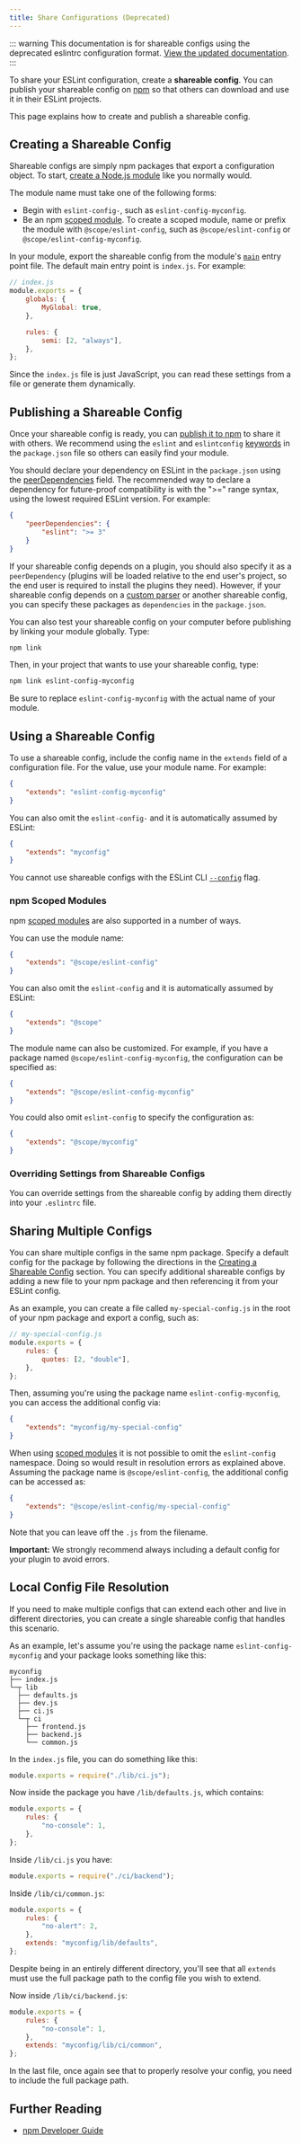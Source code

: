 ```yaml
---
title: Share Configurations (Deprecated)
---
```


::: warning
This documentation is for shareable configs using the deprecated eslintrc configuration format. [View the updated documentation](shareable-configs).
:::

To share your ESLint configuration, create a **shareable config**. You can publish your shareable config on [npm](https://www.npmjs.com/) so that others can download and use it in their ESLint projects.

This page explains how to create and publish a shareable config.

## Creating a Shareable Config

Shareable configs are simply npm packages that export a configuration object. To start, [create a Node.js module](https://docs.npmjs.com/getting-started/creating-node-modules) like you normally would.

The module name must take one of the following forms:

- Begin with `eslint-config-`, such as `eslint-config-myconfig`.
- Be an npm [scoped module](https://docs.npmjs.com/misc/scope). To create a scoped module, name or prefix the module with `@scope/eslint-config`, such as `@scope/eslint-config` or `@scope/eslint-config-myconfig`.

In your module, export the shareable config from the module's [`main`](https://docs.npmjs.com/cli/v9/configuring-npm/package-json#main) entry point file. The default main entry point is `index.js`. For example:

```js
// index.js
module.exports = {
    globals: {
        MyGlobal: true,
    },

    rules: {
        semi: [2, "always"],
    },
};
```

Since the `index.js` file is just JavaScript, you can read these settings from a file or generate them dynamically.

## Publishing a Shareable Config

Once your shareable config is ready, you can [publish it to npm](https://docs.npmjs.com/getting-started/publishing-npm-packages) to share it with others. We recommend using the `eslint` and `eslintconfig` [keywords](https://docs.npmjs.com/cli/v9/configuring-npm/package-json#keywords) in the `package.json` file so others can easily find your module.

You should declare your dependency on ESLint in the `package.json` using the [peerDependencies](https://docs.npmjs.com/files/package.json#peerdependencies) field. The recommended way to declare a dependency for future-proof compatibility is with the ">=" range syntax, using the lowest required ESLint version. For example:

```json
{
    "peerDependencies": {
        "eslint": ">= 3"
    }
}
```

If your shareable config depends on a plugin, you should also specify it as a `peerDependency` (plugins will be loaded relative to the end user's project, so the end user is required to install the plugins they need). However, if your shareable config depends on a [custom parser](custom-parsers) or another shareable config, you can specify these packages as `dependencies` in the `package.json`.

You can also test your shareable config on your computer before publishing by linking your module globally. Type:

```bash
npm link
```

Then, in your project that wants to use your shareable config, type:

```bash
npm link eslint-config-myconfig
```

Be sure to replace `eslint-config-myconfig` with the actual name of your module.

## Using a Shareable Config

To use a shareable config, include the config name in the `extends` field of a configuration file. For the value, use your module name. For example:

```json
{
    "extends": "eslint-config-myconfig"
}
```

You can also omit the `eslint-config-` and it is automatically assumed by ESLint:

```json
{
    "extends": "myconfig"
}
```

You cannot use shareable configs with the ESLint CLI [`--config`](../use/command-line-interface#-c---config) flag.

### npm Scoped Modules

npm [scoped modules](https://docs.npmjs.com/misc/scope) are also supported in a number of ways.

You can use the module name:

```json
{
    "extends": "@scope/eslint-config"
}
```

You can also omit the `eslint-config` and it is automatically assumed by ESLint:

```json
{
    "extends": "@scope"
}
```

The module name can also be customized. For example, if you have a package named `@scope/eslint-config-myconfig`, the configuration can be specified as:

```json
{
    "extends": "@scope/eslint-config-myconfig"
}
```

You could also omit `eslint-config` to specify the configuration as:

```json
{
    "extends": "@scope/myconfig"
}
```

### Overriding Settings from Shareable Configs

You can override settings from the shareable config by adding them directly into your `.eslintrc` file.

## Sharing Multiple Configs

You can share multiple configs in the same npm package. Specify a default config for the package by following the directions in the [Creating a Shareable Config](#creating-a-shareable-config) section. You can specify additional shareable configs by adding a new file to your npm package and then referencing it from your ESLint config.

As an example, you can create a file called `my-special-config.js` in the root of your npm package and export a config, such as:

```js
// my-special-config.js
module.exports = {
    rules: {
        quotes: [2, "double"],
    },
};
```

Then, assuming you're using the package name `eslint-config-myconfig`, you can access the additional config via:

```json
{
    "extends": "myconfig/my-special-config"
}
```

When using [scoped modules](https://docs.npmjs.com/misc/scope) it is not possible to omit the `eslint-config` namespace. Doing so would result in resolution errors as explained above. Assuming the package name is `@scope/eslint-config`, the additional config can be accessed as:

```json
{
    "extends": "@scope/eslint-config/my-special-config"
}
```

Note that you can leave off the `.js` from the filename.

**Important:** We strongly recommend always including a default config for your plugin to avoid errors.

## Local Config File Resolution

If you need to make multiple configs that can extend each other and live in different directories, you can create a single shareable config that handles this scenario.

As an example, let's assume you're using the package name `eslint-config-myconfig` and your package looks something like this:

```text
myconfig
├── index.js
└─┬ lib
  ├── defaults.js
  ├── dev.js
  ├── ci.js
  └─┬ ci
    ├── frontend.js
    ├── backend.js
    └── common.js
```

In the `index.js` file, you can do something like this:

```js
module.exports = require("./lib/ci.js");
```

Now inside the package you have `/lib/defaults.js`, which contains:

```js
module.exports = {
    rules: {
        "no-console": 1,
    },
};
```

Inside `/lib/ci.js` you have:

```js
module.exports = require("./ci/backend");
```

Inside `/lib/ci/common.js`:

```js
module.exports = {
    rules: {
        "no-alert": 2,
    },
    extends: "myconfig/lib/defaults",
};
```

Despite being in an entirely different directory, you'll see that all `extends` must use the full package path to the config file you wish to extend.

Now inside `/lib/ci/backend.js`:

```js
module.exports = {
    rules: {
        "no-console": 1,
    },
    extends: "myconfig/lib/ci/common",
};
```

In the last file, once again see that to properly resolve your config, you need to include the full package path.

## Further Reading

- [npm Developer Guide](https://docs.npmjs.com/misc/developers)
